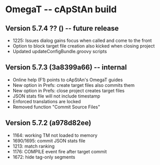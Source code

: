 # OmegaT -- cApStAn build

## Version 5.7.4 ?? () -- future release

* 1225: Issues dialog gains focus when called and come to the front
* Option to block target file creation also kicked when closing project
* Updated updateConfigBundle.groovy scripts

## Version 5.7.3 (3a8399a66) -- internal

* Online help (F1) points to cApStAn's OmegaT guides
* New option in Prefs: create target files also commits them
* New option in Prefs: close project creates target files
* JSON stats file will not include timestamp
* Enforced translations are locked
* Removed function "Commit Source Files"

## Version 5.7.2 (a978d82ee)

* 1164: working TM not loaded to memory
* 1690/1695: commit JSON stats file
* 1213: match ranking
* 1176: COMPILE event fire after target commit
* 1672: hide tag-only segments
